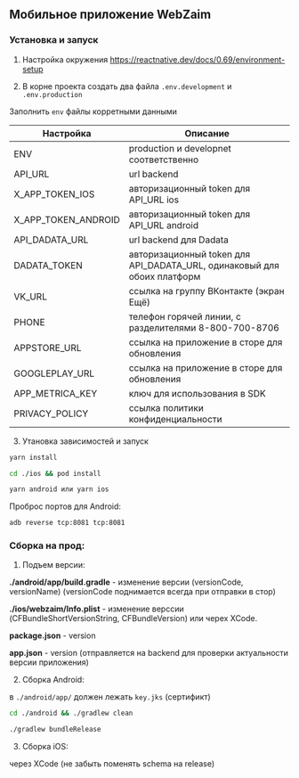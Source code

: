 ## Мобильное приложение WebZaim

### Установка и запуск

1. Настройка окружения
    https://reactnative.dev/docs/0.69/environment-setup

2. В корне проекта создать два файла `.env.development` и `.env.production`

Заполнить `env` файлы корретными данными

| Настройка              | Описание                                                               |
|------------------------|------------------------------------------------------------------------|
| ENV                    | production и developnet соответственно                                 |
| API_URL                | url backend                                                            |
| X_APP_TOKEN_IOS        | авторизационный token для API_URL ios                                  |
| X_APP_TOKEN_ANDROID    | авторизационный token для API_URL android                              |
| API_DADATA_URL         | url backend для Dadata                                                 |
| DADATA_TOKEN           | авторизационный token для API_DADATA_URL, одинаковый для обоих платформ |
| VK_URL                 | ссылка на группу ВКонтакте (экран Ещё)                                 |
| PHONE                  | телефон горячей линии, c разделителями 8-800-700-8706                  |
| APPSTORE_URL           | ссылка на приложение в сторе для обновления                            |
| GOOGLEPLAY_URL         | ссылка на приложение в сторе для обновления                            |
| APP_METRICA_KEY        | ключ для использования в SDK                                           |
| PRIVACY_POLICY         | ссылка политики конфиденциальности                                     |

3. Утановка зависимостей и запуск

```bash
yarn install
```
```bash
cd ./ios && pod install
```
```bash
yarn android или yarn ios
```

Проброс портов для Android:

```bash
adb reverse tcp:8081 tcp:8081
```


### Сборка на прод:

1. Подъем версии:

**./android/app/build.gradle** - изменение версии (versionCode, versionName) (versionCode поднимается всегда при отправки в стор)

**./ios/webzaim/Info.plist** - изменение верссии (CFBundleShortVersionString, CFBundleVersion) или черех XCode.

**package.json** - version

**app.json** - version (отправляется на backend для проверки актуальности версии приложения)

2. Сборка Android:

в `./android/app/` должен лежать `key.jks` (сертификт)

```bash
cd ./android && ./gradlew clean
```
```bash
./gradlew bundleRelease
```
3. Сборка iOS:

через XCode (не забыть поменять schema на release)


